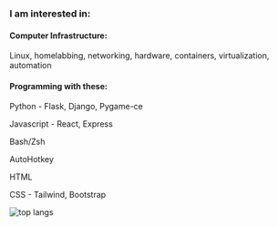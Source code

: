 ### I am interested in:

#### Computer Infrastructure:
Linux, homelabbing, networking, hardware, containers, virtualization, automation

#### Programming with these:

Python - Flask, Django, Pygame-ce

Javascript - React, Express

Bash/Zsh

AutoHotkey

HTML

CSS - Tailwind, Bootstrap

![top langs](https://github-readme-stats-jay-griffins-projects.vercel.app/api/top-langs/?username=jaygriffinjay&layout=compact)
